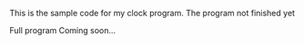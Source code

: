 

This is the sample code for my clock program.
The program not finished yet

Full program Coming soon...
